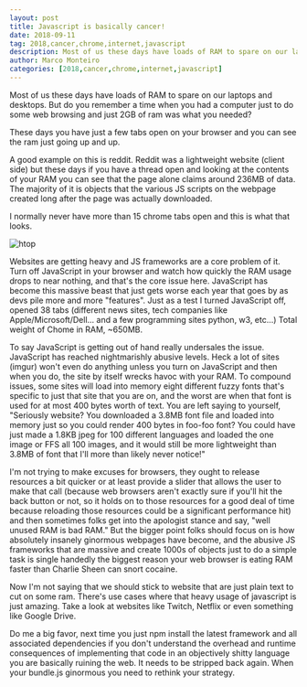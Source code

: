 ```yaml
---
layout: post
title: Javascript is basically cancer!
date: 2018-09-11
tag: 2018,cancer,chrome,internet,javascript
description: Most of us these days have loads of RAM to spare on our laptops and desktops. But do you remember a time when you had a computer just to do
author: Marco Monteiro
categories: [2018,cancer,chrome,internet,javascript]
---
```


Most of us these days have loads of RAM to spare on our laptops and desktops. But do you remember a time when you had a computer just to do some web browsing and just 2GB of ram was what you needed?

These days you have just a few tabs open on your browser and you can see the ram just going up and up.

<!--more-->

A good example on this is reddit. Reddit was a lightweight website (client side) but these days if you have a thread open and looking at the contents of your RAM you can see that the page alone claims around 236MB of data. The majority of it is objects that the various JS scripts on the webpage created long after the page was actually downloaded.

I normally never have more than 15 chrome tabs open and this is what that looks.

![htop](https://i.imgur.com/M8mG9BN.png)

Websites are getting heavy and JS frameworks are a core problem of it. Turn off JavaScript in your browser and watch how quickly the RAM usage drops to near nothing, and that's the core issue here. JavaScript has become this massive beast that just gets worse each year that goes by as devs pile more and more "features". Just as a test I turned JavaScript off, opened 38 tabs (different news sites, tech companies like Apple/Microsoft/Dell... and a few programming sites python, w3, etc...) Total weight of Chome in RAM, ~650MB.

To say JavaScript is getting out of hand really undersales the issue. JavaScript has reached nightmarishly abusive levels. Heck a lot of sites (imgur) won't even do anything unless you turn on JavaScript and then when you do, the site by itself wrecks havoc with your RAM. To compound issues, some sites will load into memory eight different fuzzy fonts that's specific to just that site that you are on, and the worst are when that font is used for at most 400 bytes worth of text. You are left saying to yourself, "Seriously website? You downloaded a 3.8MB font file and loaded into memory just so you could render 400 bytes in foo-foo font? You could have just made a 1.8KB jpeg for 100 different languages and loaded the one image or FFS all 100 images, and it would still be more lightweight than 3.8MB of font that I'll more than likely never notice!"

I'm not trying to make excuses for browsers, they ought to release resources a bit quicker or at least provide a slider that allows the user to make that call (because web browsers aren't exactly sure if you'll hit the back button or not, so it holds on to those resources for a good deal of time because reloading those resources could be a significant performance hit) and then sometimes folks get into the apologist stance and say, "well unused RAM is bad RAM." But the bigger point folks should focus on is how absolutely insanely ginormous webpages have become, and the abusive JS frameworks that are massive and create 1000s of objects just to do a simple task is single handedly the biggest reason your web browser is eating RAM faster than Charlie Sheen can snort cocaine.

Now I'm not saying that we should stick to website that are just plain text to cut on some ram. There's use cases where that heavy usage of javascript is just amazing. Take a look at websites like Twitch, Netflix or even something like Google Drive.

Do me a big favor, next time you just npm install the latest framework and all associated dependencies if you don't understand the overhead and runtime consequences of implementing that code in an objectively shitty language you are basically ruining the web. It needs to be stripped back again. When your bundle.js ginormous you need to rethink your strategy.
